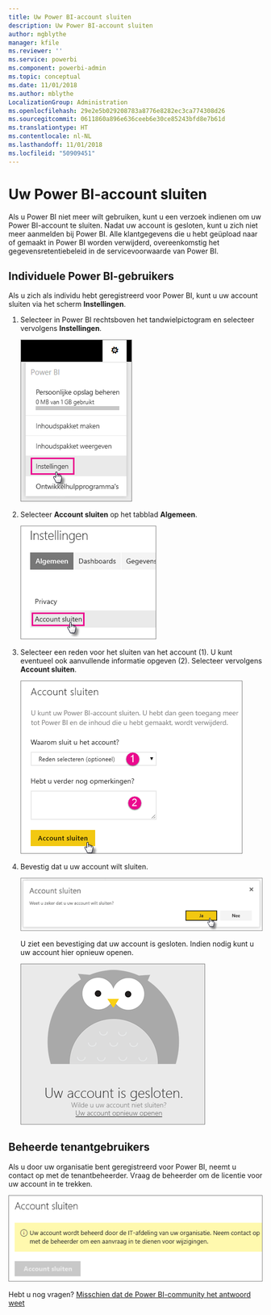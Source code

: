 ```yaml
---
title: Uw Power BI-account sluiten
description: Uw Power BI-account sluiten
author: mgblythe
manager: kfile
ms.reviewer: ''
ms.service: powerbi
ms.component: powerbi-admin
ms.topic: conceptual
ms.date: 11/01/2018
ms.author: mblythe
LocalizationGroup: Administration
ms.openlocfilehash: 29e2e5b029208783a8776e8282ec3ca774308d26
ms.sourcegitcommit: 0611860a896e636ceeb6e30ce85243bfd8e7b61d
ms.translationtype: HT
ms.contentlocale: nl-NL
ms.lasthandoff: 11/01/2018
ms.locfileid: "50909451"
---
```

# <a name="closing-your-power-bi-account"></a>Uw Power BI-account sluiten

Als u Power BI niet meer wilt gebruiken, kunt u een verzoek indienen om uw Power BI-account te sluiten.  Nadat uw account is gesloten, kunt u zich niet meer aanmelden bij Power BI. Alle klantgegevens die u hebt geüpload naar of gemaakt in Power BI worden verwijderd, overeenkomstig het gegevensretentiebeleid in de servicevoorwaarde van Power BI.

## <a name="individual-power-bi-users"></a>Individuele Power BI-gebruikers

Als u zich als individu hebt geregistreerd voor Power BI, kunt u uw account sluiten via het scherm **Instellingen**.

1. Selecteer in Power BI rechtsboven het tandwielpictogram en selecteer vervolgens **Instellingen**.

    ![Instellingen](media/service-admin-closing-your-account/closeaccount-settings.png)

1. Selecteer **Account sluiten** op het tabblad **Algemeen**.

    ![Account sluiten](media/service-admin-closing-your-account/closeaccount-settings2.png)

1. Selecteer een reden voor het sluiten van het account (1). U kunt eventueel ook aanvullende informatie opgeven (2). Selecteer vervolgens **Account sluiten**.

    ![Selecteer een reden](media/service-admin-closing-your-account/closeaccount-settings3.png)

1. Bevestig dat u uw account wilt sluiten.

    ![Bevestig dat u het account wilt sluiten](media/service-admin-closing-your-account/closeaccount-settings4.png)

    U ziet een bevestiging dat uw account is gesloten. Indien nodig kunt u uw account hier opnieuw openen.

    ![Bevestiging van account](media/service-admin-closing-your-account/closeaccount-settings5.png)

## <a name="managed-tenant-users"></a>Beheerde tenantgebruikers

Als u door uw organisatie bent geregistreerd voor Power BI, neemt u contact op met de tenantbeheerder. Vraag de beheerder om de licentie voor uw account in te trekken.

![Beheerd account sluiten](media/service-admin-closing-your-account/closeaccountmanaged.png)

Hebt u nog vragen? [Misschien dat de Power BI-community het antwoord weet](http://community.powerbi.com/)
